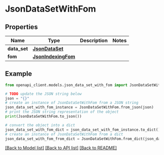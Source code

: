 # JsonDataSetWithFom


## Properties

Name | Type | Description | Notes
------------ | ------------- | ------------- | -------------
**data_set** | [**JsonDataSet**](JsonDataSet.md) |  | 
**fom** | [**JsonIndexingFom**](JsonIndexingFom.md) |  | 

## Example

```python
from openapi_client.models.json_data_set_with_fom import JsonDataSetWithFom

# TODO update the JSON string below
json = "{}"
# create an instance of JsonDataSetWithFom from a JSON string
json_data_set_with_fom_instance = JsonDataSetWithFom.from_json(json)
# print the JSON string representation of the object
print(JsonDataSetWithFom.to_json())

# convert the object into a dict
json_data_set_with_fom_dict = json_data_set_with_fom_instance.to_dict()
# create an instance of JsonDataSetWithFom from a dict
json_data_set_with_fom_from_dict = JsonDataSetWithFom.from_dict(json_data_set_with_fom_dict)
```
[[Back to Model list]](../README.md#documentation-for-models) [[Back to API list]](../README.md#documentation-for-api-endpoints) [[Back to README]](../README.md)


